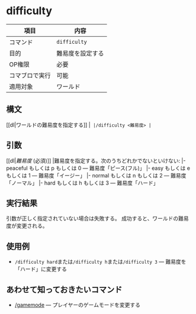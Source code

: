# difficulty

|項目|内容|
|---|---|
|コマンド|`difficulty`|
|目的|難易度を設定する|
|OP権限|必要|
|コマブロで実行|可能|
|適用対象|ワールド|

## 構文

[[dl|ワールドの難易度を指定する]]
|```
|/difficulty <難易度>
|```

## 引数

[[dl|_難易度_ (必須)]]
|難易度を指定する。次のうちどれかでないといけない:
|-   peaceful もしくは p もしくは 0 ― 難易度「ピース(フル)」
|-   easy もしくは e もしくは 1 ― 難易度「イージー」
|-   normal もしくは n もしくは 2 ― 難易度「ノーマル」
|-   hard もしくは h もしくは 3 ― 難易度「ハード」

## 実行結果

引数が正しく指定されていない場合は失敗する。 成功すると、ワールドの難易度が変更される。

## 使用例

- `/difficulty hard`または`/difficulty h`または`/difficulty 3` ― 難易度を「ハード」に変更する

## あわせて知っておきたいコマンド

- [/gamemode](/docs/minecraft/reference/command-bedrock/gamemode) ― プレイヤーのゲームモードを変更する
